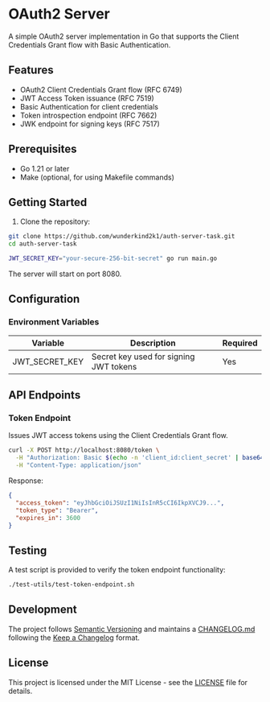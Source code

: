 # OAuth2 Server

A simple OAuth2 server implementation in Go that supports the Client Credentials Grant flow with Basic Authentication.

## Features

- OAuth2 Client Credentials Grant flow (RFC 6749)
- JWT Access Token issuance (RFC 7519)
- Basic Authentication for client credentials
- Token introspection endpoint (RFC 7662)
- JWK endpoint for signing keys (RFC 7517)

## Prerequisites

- Go 1.21 or later
- Make (optional, for using Makefile commands)

## Getting Started

1. Clone the repository:
```bash
git clone https://github.com/wunderkind2k1/auth-server-task.git
cd auth-server-task
```

```bash
JWT_SECRET_KEY="your-secure-256-bit-secret" go run main.go

```

The server will start on port 8080.

## Configuration

### Environment Variables

| Variable | Description | Required |
|----------|-------------|----------|
| JWT_SECRET_KEY | Secret key used for signing JWT tokens | Yes |

## API Endpoints

### Token Endpoint

Issues JWT access tokens using the Client Credentials Grant flow.

```bash
curl -X POST http://localhost:8080/token \
  -H "Authorization: Basic $(echo -n 'client_id:client_secret' | base64)" \
  -H "Content-Type: application/json"
```

Response:
```json
{
  "access_token": "eyJhbGciOiJSUzI1NiIsInR5cCI6IkpXVCJ9...",
  "token_type": "Bearer",
  "expires_in": 3600
}
```

## Testing

A test script is provided to verify the token endpoint functionality:

```bash
./test-utils/test-token-endpoint.sh
```

## Development

The project follows [Semantic Versioning](https://semver.org/spec/v2.0.0.html) and maintains a [CHANGELOG.md](CHANGELOG.md) following the [Keep a Changelog](https://keepachangelog.com/en/1.1.0/) format.

## License

This project is licensed under the MIT License - see the [LICENSE](LICENSE) file for details.

